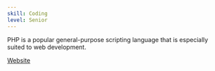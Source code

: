 ```yaml
---
skill: Coding
level: Senior
---
```


PHP is a popular general-purpose scripting language that is especially suited to web development.

[Website](https://php.net)
